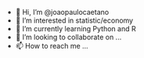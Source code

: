 - 👋 Hi, I’m @joaopaulocaetano
- 👀 I’m interested in statistic/economy
- 🌱 I’m currently learning Python and R
- 💞️ I’m looking to collaborate on ...
- 📫 How to reach me ...

<!---
joaopaulocaetano/joaopaulocaetano is a ✨ special ✨ repository because its `README.md` (this file) appears on your GitHub profile.
You can click the Preview link to take a look at your changes.
--->
